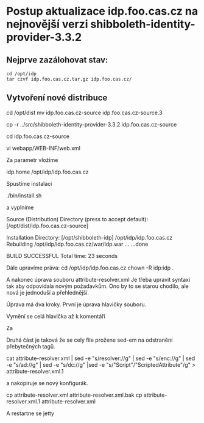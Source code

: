 # Postup aktualizace idp.foo.cas.cz na nejnovější verzi  shibboleth-identity-provider-3.3.2

## Nejprve zazálohovat stav:

```
cd /opt/idp
tar czvf idp.foo.cas.cz.tar.gz idp.foo.cas.cz/
```
## Vytvoření nové distribuce

cd /opt/dist
mv idp.foo.cas.cz-source idp.foo.cas.cz-source.3

cp -r ../src/shibboleth-identity-provider-3.3.2 idp.foo.cas.cz-source

cd idp.foo.cas.cz-source

vi webapp/WEB-INF/web.xml

Za parametr <display-name> vložíme

<context-param>
    <param-name>idp.home</param-name>
    <param-value>/opt/idp/idp.foo.cas.cz</param-value>
</context-param>

Spustíme instalaci

./bin/install.sh

a vyplníme 

Source (Distribution) Directory (press <enter> to accept default): [/opt/dist/idp.foo.cas.cz-source]

Installation Directory: [/opt/shibboleth-idp]
/opt/idp/idp.foo.cas.cz
Rebuilding /opt/idp/idp.foo.cas.cz/war/idp.war ...
...done

BUILD SUCCESSFUL
Total time: 23 seconds


Dále upravíme práva:
cd /opt/idp/idp.foo.cas.cz
chown -R idp:idp .


A nakonec úprava souboru attribute-resolver.xml
Je třeba upravit syntaxi tak aby odpovídala novým požadavkům. Ono by to se starou chodilo, ale nová je jednoduší a přehlednější.

Úprava má dva kroky. První je úprava hlavičky souboru.

Vymění se celá hlavička až k komentáři 
    <!-- ========================================== -->
    <!--      Attribute Definitions                 -->

Za 

<?xml version="1.0" encoding="UTF-8"?>
<AttributeResolver
        xmlns="urn:mace:shibboleth:2.0:resolver"
        xmlns:sec="urn:mace:shibboleth:2.0:security"
        xmlns:xsi="http://www.w3.org/2001/XMLSchema-instance"
        xsi:schemaLocation="urn:mace:shibboleth:2.0:resolver http://shibboleth.net/schema/idp/shibboleth-attribute-resolver.xsd
                            urn:mace:shibboleth:2.0:security http://shibboleth.net/schema/idp/shibboleth-security.xsd">



Druhá část je taková že se cely file prožene sed-em na odstranění přebytečných tagů.

cat attribute-resolver.xml | sed -e "s/resolver://g" | sed -e "s/enc://g" | sed -e "s/ad://g" | sed -e "s/dc://g" |sed -e "s/\"Script\"/\"ScriptedAttribute\"/g" > attribute-resolver.xml.1

a nakopíruje se nový konfigurák.

cp attribute-resolver.xml attribute-resolver.xml.bak
cp attribute-resolver.xml.1 attribute-resolver.xml

A restartne se jetty

